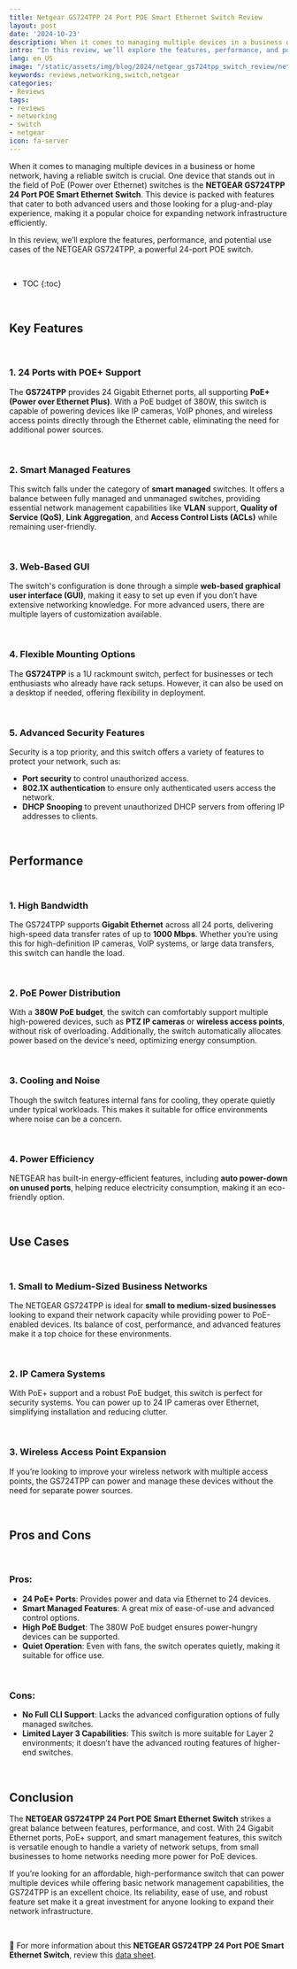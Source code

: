 ```yaml
---
title: Netgear GS724TPP 24 Port POE Smart Ethernet Switch Review
layout: post
date: '2024-10-23'
description: When it comes to managing multiple devices in a business or home network, having a reliable switch is crucial.
intro: "In this review, we’ll explore the features, performance, and potential use cases of the NETGEAR GS724TPP, a powerful 24-port POE switch." 
lang: en_US
image: "/static/assets/img/blog/2024/netgear_gs724tpp_switch_review/netgear_gs724tpp_switch_review.png.jpeg"
keywords: reviews,networking,switch,netgear
categories:
- Reviews
tags:
- reviews
- networking
- switch
- netgear
icon: fa-server
---
```


When it comes to managing multiple devices in a business or home network, having a reliable switch is crucial. One device that stands out in the field of PoE (Power over Ethernet) switches is the **NETGEAR GS724TPP 24 Port POE Smart Ethernet Switch**. This device is packed with features that cater to both advanced users and those looking for a plug-and-play experience, making it a popular choice for expanding network infrastructure efficiently.

In this review, we’ll explore the features, performance, and potential use cases of the NETGEAR GS724TPP, a powerful 24-port POE switch.


<br>

* TOC 
{:toc}

<br>

## Key Features

<br>

### 1. **24 Ports with POE+ Support**
The **GS724TPP** provides 24 Gigabit Ethernet ports, all supporting **PoE+ (Power over Ethernet Plus)**. With a PoE budget of 380W, this switch is capable of powering devices like IP cameras, VoIP phones, and wireless access points directly through the Ethernet cable, eliminating the need for additional power sources.

<br>

### 2. **Smart Managed Features**
This switch falls under the category of **smart managed** switches. It offers a balance between fully managed and unmanaged switches, providing essential network management capabilities like **VLAN** support, **Quality of Service (QoS)**, **Link Aggregation**, and **Access Control Lists (ACLs)** while remaining user-friendly.

<br>

### 3. **Web-Based GUI**
The switch's configuration is done through a simple **web-based graphical user interface (GUI)**, making it easy to set up even if you don’t have extensive networking knowledge. For more advanced users, there are multiple layers of customization available.

<br>

### 4. **Flexible Mounting Options**
The **GS724TPP** is a 1U rackmount switch, perfect for businesses or tech enthusiasts who already have rack setups. However, it can also be used on a desktop if needed, offering flexibility in deployment.

<br>

### 5. **Advanced Security Features**
Security is a top priority, and this switch offers a variety of features to protect your network, such as:
   - **Port security** to control unauthorized access.
   - **802.1X authentication** to ensure only authenticated users access the network.
   - **DHCP Snooping** to prevent unauthorized DHCP servers from offering IP addresses to clients.

<br>

## Performance

<br>

### 1. **High Bandwidth**
The GS724TPP supports **Gigabit Ethernet** across all 24 ports, delivering high-speed data transfer rates of up to **1000 Mbps**. Whether you’re using this for high-definition IP cameras, VoIP systems, or large data transfers, this switch can handle the load.

<br>

### 2. **PoE Power Distribution**
With a **380W PoE budget**, the switch can comfortably support multiple high-powered devices, such as **PTZ IP cameras** or **wireless access points**, without risk of overloading. Additionally, the switch automatically allocates power based on the device's need, optimizing energy consumption.

<br>

### 3. **Cooling and Noise**
Though the switch features internal fans for cooling, they operate quietly under typical workloads. This makes it suitable for office environments where noise can be a concern.

<br>

### 4. **Power Efficiency**
NETGEAR has built-in energy-efficient features, including **auto power-down on unused ports**, helping reduce electricity consumption, making it an eco-friendly option.

<br>

## Use Cases

<br>

### 1. **Small to Medium-Sized Business Networks**
The NETGEAR GS724TPP is ideal for **small to medium-sized businesses** looking to expand their network capacity while providing power to PoE-enabled devices. Its balance of cost, performance, and advanced features make it a top choice for these environments.

<br>

### 2. **IP Camera Systems**
With PoE+ support and a robust PoE budget, this switch is perfect for security systems. You can power up to 24 IP cameras over Ethernet, simplifying installation and reducing clutter.

<br>

### 3. **Wireless Access Point Expansion**
If you’re looking to improve your wireless network with multiple access points, the GS724TPP can power and manage these devices without the need for separate power sources.

<br>

## Pros and Cons

<br>

### Pros:
- **24 PoE+ Ports**: Provides power and data via Ethernet to 24 devices.
- **Smart Managed Features**: A great mix of ease-of-use and advanced control options.
- **High PoE Budget**: The 380W PoE budget ensures power-hungry devices can be supported.
- **Quiet Operation**: Even with fans, the switch operates quietly, making it suitable for office use.

<br>

### Cons:
- **No Full CLI Support**: Lacks the advanced configuration options of fully managed switches.
- **Limited Layer 3 Capabilities**: This switch is more suitable for Layer 2 environments; it doesn’t have the advanced routing features of higher-end switches.

<br>

## Conclusion

The **NETGEAR GS724TPP 24 Port POE Smart Ethernet Switch** strikes a great balance between features, performance, and cost. With 24 Gigabit Ethernet ports, PoE+ support, and smart management features, this switch is versatile enough to handle a variety of network setups, from small businesses to home networks needing more power for PoE devices.

If you’re looking for an affordable, high-performance switch that can power multiple devices while offering basic network management capabilities, the GS724TPP is an excellent choice. Its reliability, ease of use, and robust feature set make it a great investment for anyone looking to expand their network infrastructure.

<br>

📝 For more information about this **NETGEAR GS724TPP 24 Port POE Smart Ethernet Switch**, review this [data sheet](https://www.downloads.netgear.com/files/GDC/GS724TP/enus_ds_gs724tp_gs748tp_business_22may07.pdf).
